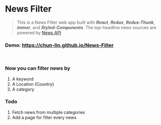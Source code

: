 # News Filter
>This is a News Filter web app built with ***React***, ***Redux***, ***Redux-Thunk***, ***immer***, and ***Styled-Components***.
>The top-headline news sources are powered by [News API](https://newsapi.org/)

### Demo: https://chun-lin.github.io/News-Filter
<br>

### Now you can filter news by 
1. A keyword
2. A Location (Country)
3. A category

### Todo
1. Fetch news from multiple categories
2. Add a page for filter every news
